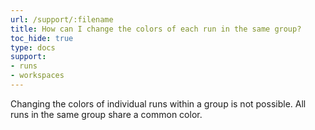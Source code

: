 ```yaml
---
url: /support/:filename
title: How can I change the colors of each run in the same group?
toc_hide: true
type: docs
support:
- runs
- workspaces
---
```

Changing the colors of individual runs within a group is not possible. All runs in the same group share a common color.